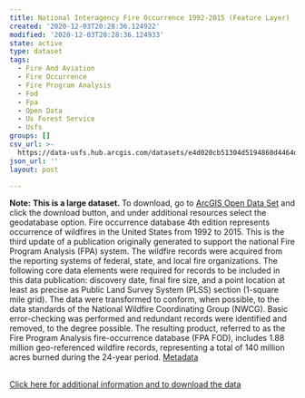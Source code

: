 ```yaml
---
title: National Interagency Fire Occurrence 1992-2015 (Feature Layer)
created: '2020-12-03T20:28:36.124922'
modified: '2020-12-03T20:28:36.124933'
state: active
type: dataset
tags:
  - Fire And Aviation
  - Fire Occurrence
  - Fire Program Analysis
  - Fod
  - Fpa
  - Open Data
  - Us Forest Service
  - Usfs
groups: []
csv_url: >-
  https://data-usfs.hub.arcgis.com/datasets/e4d020cb51304d5194860d4464da7ba7_0.csv?outSR=%7B%22latestWkid%22%3A4269%2C%22wkid%22%3A4269%7D
json_url: ''
layout: post

---
```

<b>Note:</b> <b>This is a large dataset. </b>To download, go to <a href='https://enterprisecontentnew-usfs.hub.arcgis.com/datasets/national-interagency-fire-occurrence-1992-2015-feature-layer' rel='nofollow ugc' target='_blank'>ArcGIS Open Data Set</a> and click the download button, and under additional resources select the  geodatabase option. Fire occurrence database 4th edition represents occurrence of wildfires in the United States from 1992 to 2015. This is the third update of a publication originally generated to support the national Fire Program Analysis (FPA) system. The wildfire records were acquired from the reporting systems of federal, state, and local fire organizations. The following core data elements were required for records to be included in this data publication: discovery date, final fire size, and a point location at least as precise as Public Land Survey System (PLSS) section (1-square mile grid). The data were transformed to conform, when possible, to the data standards of the National Wildfire Coordinating Group (NWCG). Basic error-checking was performed and redundant records were identified and removed, to the degree possible. The resulting product, referred to as the Fire Program Analysis fire-occurrence database (FPA FOD), includes 1.88 million geo-referenced wildfire records, representing a total of 140 million acres burned during the 24-year period. <a href='https://www.fs.usda.gov/rds/archive/products/RDS-2013-0009.4/_metadata_RDS-2013-0009.4.html' rel='nofollow ugc' target='_blank'>Metadata</a><div><br /></div><div><a href='https://data.fs.usda.gov/geodata/edw/datasets.php?xmlKeyword=Fire+Program+Analysis' rel='nofollow ugc' target='_blank'>Click here for additional information and to download the data</a><br /></div>
